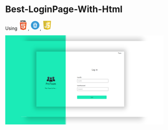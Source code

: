 # Best-LoginPage-With-Html
Using <img src="h.png" width="30px">, <img src="c.png" width="30px">, <img src="j.jpg" width="30px">

<img src="thu.jpg">
